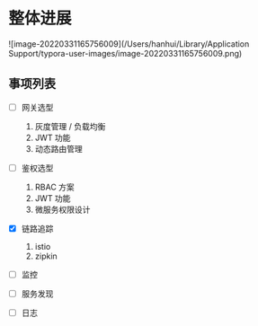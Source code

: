 # 整体进展

![image-20220331165756009](/Users/hanhui/Library/Application Support/typora-user-images/image-20220331165756009.png)

## 事项列表

- [ ] 网关选型
  1. 灰度管理 / 负载均衡
  2. JWT 功能
  3. 动态路由管理
- [ ] 鉴权选型
  1. RBAC 方案
  2. JWT 功能
  3. 微服务权限设计
- [x] 链路追踪
  1.  istio
  2. zipkin

- [ ] 监控
- [ ] 服务发现
- [ ] 日志

